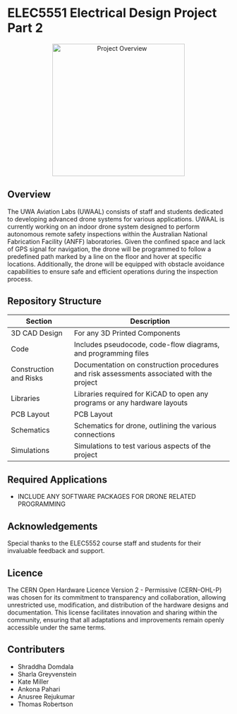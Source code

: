 
# ELEC5551 Electrical Design Project Part 2

<p align="center">
<img src="https://github.com/user-attachments/assets/5a626b37-6653-443f-b210-c34e8137d947" alt="Project Overview" width="300">
</p>

## Overview
The UWA Aviation Labs (UWAAL) consists of staff and students dedicated to developing advanced drone systems for various applications. UWAAL is currently working on an indoor drone system designed to perform autonomous remote safety inspections within the Australian National Fabrication Facility (ANFF) laboratories. Given the confined space and lack of GPS signal for navigation, the drone will be programmed to follow a predefined path marked by a line on the floor and hover at specific locations. Additionally, the drone will be equipped with obstacle avoidance capabilities to ensure safe and efficient operations during the inspection process.

## Repository Structure

| Section                   | Description                                                               |
| ------------------------- | ------------------------------------------------------------------------- |
| 3D CAD Design             | For any 3D Printed Components              |
| Code                      | Includes pseudocode, code-flow diagrams, and programming files                               |
| Construction and Risks    | Documentation on construction procedures and risk assessments associated with the project |
| Libraries                 | Libraries required for KiCAD to open any programs or any hardware layouts            |
| PCB Layout                | PCB Layout                            |
| Schematics                | Schematics for drone, outlining the various connections                           |
| Simulations               | Simulations to test various aspects of the project                        |

## Required Applications
* INCLUDE ANY SOFTWARE PACKAGES FOR DRONE RELATED PROGRAMMING

## Acknowledgements
Special thanks to the ELEC5552 course staff and students for their invaluable feedback and support.

## Licence
The CERN Open Hardware Licence Version 2 - Permissive (CERN-OHL-P) was chosen for its commitment to transparency and collaboration, allowing unrestricted use, modification, and distribution of the hardware designs and documentation. This license facilitates innovation and sharing within the community, ensuring that all adaptations and improvements remain openly accessible under the same terms.

## Contributers
* Shraddha Domdala 
* Sharla Greyvenstein 
* Kate Miller 
* Ankona Pahari
* Anusree Rejukumar
* Thomas Robertson

